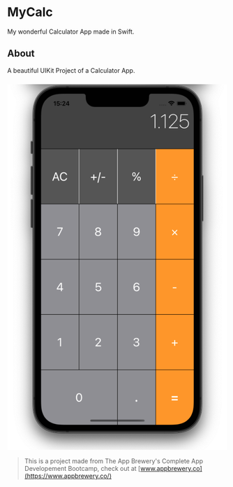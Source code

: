 # MyCalc

My wonderful Calculator App made in Swift.

## About

A beautiful UIKit Project of a Calculator App.

###

![MyCalc Banner](Documentation/mycalcapp.png)

> This is a project made from The App Brewery's Complete App Developement Bootcamp, check out at [www.appbrewery.co](https://www.appbrewery.co/)
